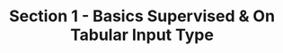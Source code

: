 ---
layout: post
title:  Section 1 - Basics Supervised & On Tabular Input Type
lectureVersion: current
---
